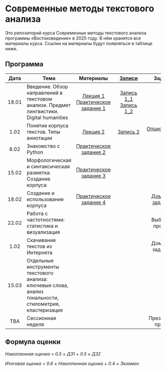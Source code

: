 # Современные методы текстового анализа

Это репозиторий курса Современные методы текстового анализа программы «Востоковедение» в 2025 году. В нём хранятся все материалы курса. Ссылки на материалы будут появляться в таблице ниже.

## Программа

|  Дата 	|   Тема	|  Материалы 	|  &nbsp;&nbsp;&nbsp;[Записи](https://disk.yandex.ru/d/Gebs6o0xvt59yg)&nbsp;&nbsp;&nbsp; 	| Задания |
|:---:	|---	|:---:	|:---:	|:---:	|
|   18.01	|   Введение. Обзор направлений в текстовом анализе. Предмет лингвистики. Digital humanities	|    [Лекция 1](https://docs.google.com/presentation/d/18FqZLkSQLR92bHMsZxubqskf8_HCMCUQ8rWoGOEM_Xw/edit?usp=sharing)<br>[Практическое задание 1](https://github.com/alekseyst/text_analysis_2025/blob/main/Practical_1/Practical_1.md)	|  [Запись 1_1](https://disk.yandex.ru/i/8vGdxDcFmVfkrQ)<br>[Запись 1_2](https://disk.yandex.ru/i/66aGT7AdORNMLQ)  | |
|   1.02	|   Понятие корпуса текстов. Типы аннотации	|    [Лекция 2](https://docs.google.com/presentation/d/1FgaDN_EaAfAbDhmQBa3liC2EPEm357-CnG8-3j7PiEE/edit?usp=sharing)	|  [Запись 2](https://disk.yandex.ru/i/9QyFWdwZiF2NIA)  | [Опциональное 1](https://github.com/alekseyst/text_analysis_2025/blob/main/Optional/Optional_1.md) |
|   8.02	|   Знакомство с Python	|   [Практическое задание 2](https://github.com/alekseyst/text_analysis_2025/blob/main/Practical_2/Practical_2_PythonIntro.ipynb) 	|    | |
|   15.02	|   Морфологическая и синтаксическая разметка. Создание корпуса	|   [Практическое задание 3](https://github.com/alekseyst/text_analysis_2025/blob/main/Practical_3/Practical_3_Annotation.ipynb) 	|    | |
|   18.02	|   Создание и использование корпуса	|   [Практическое задание 4](https://github.com/alekseyst/text_analysis_2025/blob/main/Practical_4/Practical_4_CreatingCorpus.ipynb) 	|    | [Домашнее задание 1](https://github.com/alekseyst/text_analysis_2025/blob/main/Tasks/HW1/HW1.ipynb)  |
|   22.02	|   Работа с частотностями: статистика и визуализация	|    	|    | Выбор тем проектов |
|   1.02	|   Скачивание текстов из Интернета	|    	|    | Домашнее задание 2 |
|   15.03	|   Отдельные инструменты текстового анализа: ключевые слова, анализ тональности, стилометрия, кластеризация	|    	|    |  |
|   TBA	|   Сессионная неделя	|    	|    |  Презентация проекта  |


## Формула оценки

_Накопленная оценка_ = _0.5_ $\times$ _ДЗ1_ + _0.5_ $\times$ _ДЗ2_

_Итоговая оценка_ = _0.6_ $\times$ _Накопленная оценка_ + _0.4_ $\times$ _Экзамен_
